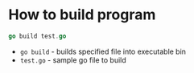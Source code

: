 # How to build program

```go
go build test.go
```

- `go build` - builds specified file into executable bin
- `test.go` - sample go file to build


